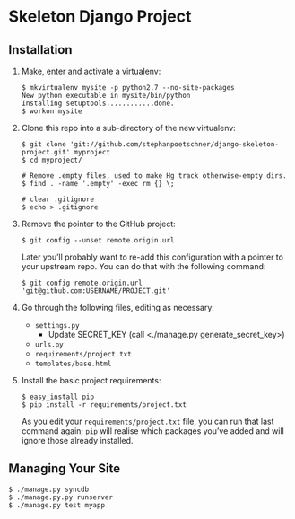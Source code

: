 # Skeleton Django Project

## Installation

1.  Make, enter and activate a virtualenv:

        $ mkvirtualenv mysite -p python2.7 --no-site-packages
        New python executable in mysite/bin/python
        Installing setuptools............done.
        $ workon mysite

2.  Clone this repo into a sub-directory of the new virtualenv:

        $ git clone 'git://github.com/stephanpoetschner/django-skeleton-project.git' myproject
        $ cd myproject/

        # Remove .empty files, used to make Hg track otherwise-empty dirs.
        $ find . -name '.empty' -exec rm {} \;

        # clear .gitignore
        $ echo > .gitignore

3.  Remove the pointer to the GitHub project:

        $ git config --unset remote.origin.url

    Later you’ll probably want to re-add this configuration with a pointer to
    your upstream repo. You can do that with the following command:

        $ git config remote.origin.url 'git@github.com:USERNAME/PROJECT.git'

4.  Go through the following files, editing as necessary:

    *   `settings.py`
        * Update SECRET_KEY (call <./manage.py generate_secret_key>)
    *   `urls.py`
    *   `requirements/project.txt`
    *   `templates/base.html`

7.  Install the basic project requirements:

        $ easy_install pip
        $ pip install -r requirements/project.txt

    As you edit your `requirements/project.txt` file, you can run that last command again;
    `pip` will realise which packages you’ve added and will ignore those already
    installed.


## Managing Your Site

    $ ./manage.py syncdb
    $ ./manage.py.py runserver
    $ ./manage.py test myapp


